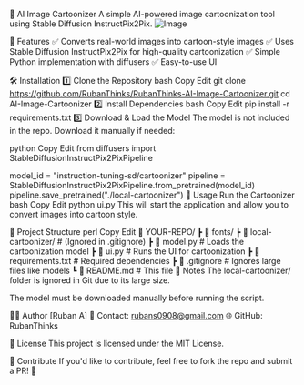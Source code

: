 🚀 AI Image Cartoonizer
A simple AI-powered image cartoonization tool using Stable Diffusion InstructPix2Pix.
![Image](https://github.com/user-attachments/assets/f37dd4cf-aa11-4acc-8e15-2052aef8544b)


📌 Features
✅ Converts real-world images into cartoon-style images
✅ Uses Stable Diffusion InstructPix2Pix for high-quality cartoonization
✅ Simple Python implementation with diffusers
✅ Easy-to-use UI

🛠️ Installation
1️⃣ Clone the Repository
bash
Copy
Edit
git clone https://github.com/RubanThinks/RubanThinks-AI-Image-Cartoonizer.git
cd AI-Image-Cartoonizer
2️⃣ Install Dependencies
bash
Copy
Edit
pip install -r requirements.txt
3️⃣ Download & Load the Model
The model is not included in the repo. Download it manually if needed:

python
Copy
Edit
from diffusers import StableDiffusionInstructPix2PixPipeline

model_id = "instruction-tuning-sd/cartoonizer"
pipeline = StableDiffusionInstructPix2PixPipeline.from_pretrained(model_id)
pipeline.save_pretrained("./local-cartoonizer")
🚀 Usage
Run the Cartoonizer
bash
Copy
Edit
python ui.py
This will start the application and allow you to convert images into cartoon style.

📂 Project Structure
perl
Copy
Edit
📂 YOUR-REPO/
 ┣ 📂 fonts/
 ┣ 📂 local-cartoonizer/   # (Ignored in .gitignore)
 ┣ 📜 model.py             # Loads the cartoonization model
 ┣ 📜 ui.py                # Runs the UI for cartoonization
 ┣ 📜 requirements.txt      # Required dependencies
 ┣ 📜 .gitignore           # Ignores large files like models
 ┗ 📜 README.md            # This file
📝 Notes
The local-cartoonizer/ folder is ignored in Git due to its large size.

The model must be downloaded manually before running the script.

👨‍💻 Author
[Ruban A]
📧 Contact: rubans0908@gmail.com
🌐 GitHub: RubanThinks

📜 License
This project is licensed under the MIT License.

🚀 Contribute
If you'd like to contribute, feel free to fork the repo and submit a PR! 💙

